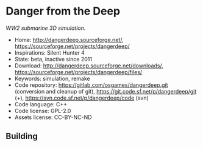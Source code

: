 # Danger from the Deep

_WW2 submarine 3D simulation._

- Home: http://dangerdeep.sourceforge.net/, https://sourceforge.net/projects/dangerdeep/
- Inspirations: Silent Hunter 4
- State: beta, inactive since 2011
- Download: http://dangerdeep.sourceforge.net/downloads/, https://sourceforge.net/projects/dangerdeep/files/
- Keywords: simulation, remake
- Code repository: https://gitlab.com/osgames/dangerdeep.git (conversion and cleanup of git), https://git.code.sf.net/p/dangerdeep/git (+), https://svn.code.sf.net/p/dangerdeep/code (svn)
- Code language: C++
- Code license: GPL-2.0
- Assets license: CC-BY-NC-ND

## Building
